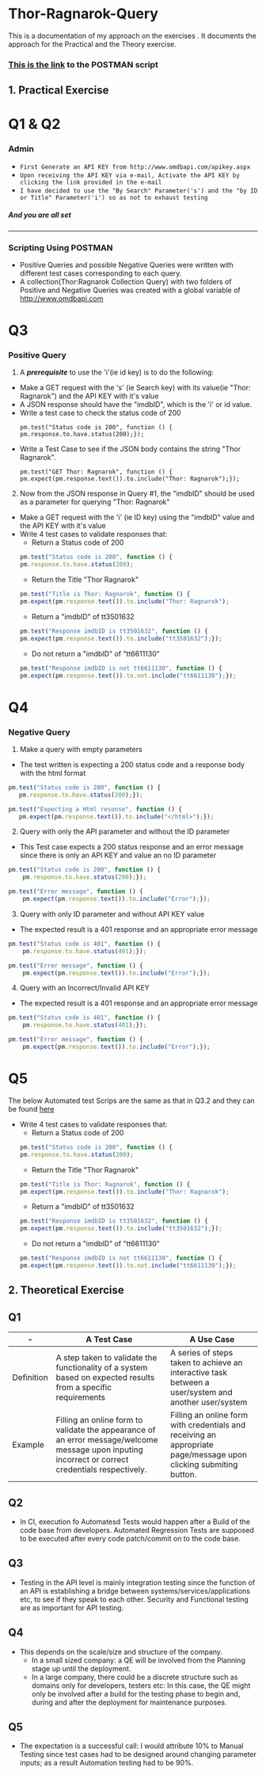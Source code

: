 # Thor-Ragnarok-Query

This is a documentation of my approach on the exercises .
It documents the approach for the Practical and the Theory exercise.

### [This is the link](https://www.getpostman.com/collections/b2ec0f61d5622bb00d65)  to the POSTMAN script

## 1. Practical Exercise

# Q1 & Q2
### Admin

* ```First Generate an API KEY from http://www.omdbapi.com/apikey.aspx```
*  ```Upon receiving the API KEY via e-mail, Activate the API KEY by clicking the link provided in the e-mail```
* ```I have decided to use the "By Search" Parameter('s') and the "by ID or Title" Parameter('i') so as not to exhaust testing```
##### And you are all set
----------------------------------------------------------------------------------------------------------------
### Scripting Using POSTMAN
* Positive Queries and possible Negative Queries were written with different test cases corresponding to each query.
* A collection(Thor:Ragnarok Collection Query) with two folders of Positive and Negative Queries was created with a global variable of http://www.omdbapi.com

# Q3

### Positive Query
1. A **_prerequisite_** to use the 'i'(ie id key) is to do the following:
* Make a GET request with the 's' (ie Search key) with its value(ie "Thor: Ragnarok") and the API KEY with it's value
* A JSON response should have the "imdbID", which is the 'i' or id value.
* Write a test case to check the status code of 200
	```JS
	pm.test("Status code is 200", function () {
    pm.response.to.have.status(200);});
	```
* Write a Test Case to see if the JSON body contains the string "Thor Ragnarok".
	```JS
	pm.test("GET Thor: Ragnarok", function () {
    pm.expect(pm.response.text()).to.include("Thor: Ragnarok");});	
	```
	
2. Now from the JSON response in Query #1, the "imdbID" should be used as a parameter for querying "Thor: Ragnarok"
* Make a GET request with the 'i' (ie ID key) using the "imdbID" value and the API KEY with it's value
* Write 4 test cases to validate responses that: 
	* Return a Status code of 200
	```js
	pm.test("Status code is 200", function () {
    pm.response.to.have.status(200);
	```
	* Return the Title "Thor Ragnarok"
	```js
	pm.test("Title is Thor: Ragnarok", function () {
    pm.expect(pm.response.text()).to.include("Thor: Ragnarok");
	```
	* Return a "imdbID" of tt3501632
	```js
	pm.test("Response imdbID is tt3501632", function () {
    pm.expect(pm.response.text()).to.include("tt3501632");});
	```
	* Do not return a "imdbID" of "tt6611130"
	```js
	pm.test("Response imdbID is not tt6611130", function () {
    pm.expect(pm.response.text()).to.not.include("tt6611130");});
	```

# Q4
### Negative Query

1. Make a query with empty parameters
 * The test written is expecting a 200 status code and a response body with the html format
 ```js
 pm.test("Status code is 200", function () {
    pm.response.to.have.status(200);});

pm.test("Expecting a Html resonse", function () {
    pm.expect(pm.response.text()).to.include("</html>");});
 ```
2. Query with only the API parameter and without the ID parameter
* This Test case expects a 200 status response and an error message since there is only an API KEY and value an no ID parameter
```js
pm.test("Status code is 200", function () {
    pm.response.to.have.status(200);});

pm.test("Error message", function () {
    pm.expect(pm.response.text()).to.include("Error");});
```
3. Query with only ID parameter and without API KEY value
* The expected result is a 401 response and an appropriate error message
```js
pm.test("Status code is 401", function () {
    pm.response.to.have.status(401);});

pm.test("Error message", function () {
    pm.expect(pm.response.text()).to.include("Error");});
```
4. Query with an Incorrect/Invalid API KEY
* The expected result is a 401 response and an appropriate error message
```js
pm.test("Status code is 401", function () {
    pm.response.to.have.status(401);});

pm.test("Error message", function () {
    pm.expect(pm.response.text()).to.include("Error");});
```
# Q5

The below Automated test Scrips are the same as that in Q3.2 and they can be found [here](https://www.getpostman.com/collections/b2ec0f61d5622bb00d65)

* Write 4 test cases to validate responses that: 
	* Return a Status code of 200
	```js
	pm.test("Status code is 200", function () {
    pm.response.to.have.status(200);
	```
	* Return the Title "Thor Ragnarok"
	```js
	pm.test("Title is Thor: Ragnarok", function () {
    pm.expect(pm.response.text()).to.include("Thor: Ragnarok");
	```
	* Return a "imdbID" of tt3501632
	```js
	pm.test("Response imdbID is tt3501632", function () {
    pm.expect(pm.response.text()).to.include("tt3501632");});
	```
	* Do not return a "imdbID" of "tt6611130"
	```js
	pm.test("Response imdbID is not tt6611130", function () {
    pm.expect(pm.response.text()).to.not.include("tt6611130");});
	```

## 2. Theoretical Exercise

## Q1

 -|A Test Case        |A Use Case
--|-------------------|-----------------
Definition |A step taken to validate the functionality of a system based on expected results from a specific requirements|A series of steps taken to achieve an interactive task between a user/system and another user/system
Example |Filling an online form to validate the appearance of an error message/welcome message upon inputing incorrect or correct credentials respectively.| Filling an online form with credentials and receiving an appropriate page/message upon clicking submiting button.

## Q2
* In CI, execution fo Automatesd Tests would happen after a Build of the code base from developers. Automated Regression Tests are supposed to be executed after every code patch/commit on to the code base.

## Q3
* Testing in the API level is mainly integration testing since the function of an API is establishing a bridge between systems/services/applications etc, to see if they speak to each other. Security and Functional testing are as important for API testing.

## Q4
* This depends on the scale/size and structure of the company.
	* In a small sized company: a QE will be involved from the Planning stage up until the deployment.
	* In a large company, there could be a discrete structure such as domains only for developers, testers etc: In this case, the QE might only be involved after a build for the testing phase to begin and, during and after the deployment for maintenance purposes.
	
## Q5
* The expectation is a successful call: I would attribute 10% to Manual Testing since test cases had to be designed around changing parameter inputs; as a result Automation testing had to be 90%.

